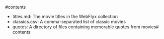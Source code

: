 #contents


* titles.md: The movie titles in the WebFlyx collection
* classics.csv: A comma-separated list of classic movies
* quotes: A directory of files containing memorable quotes from movies# contents
